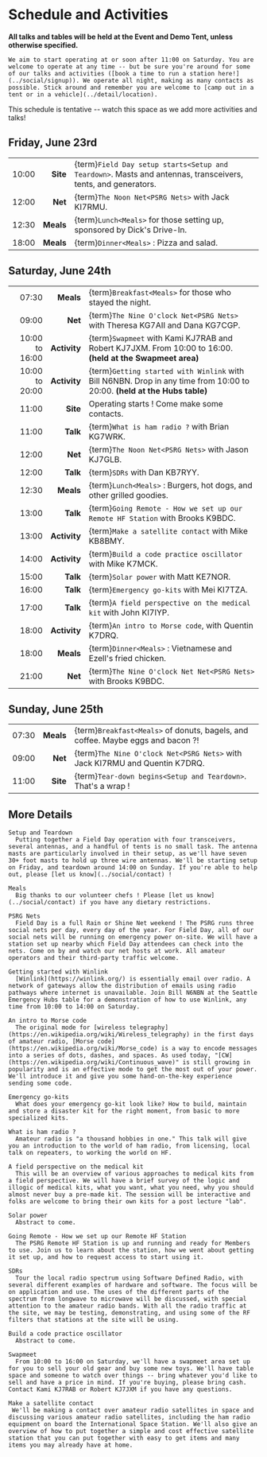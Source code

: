 # Schedule and Activities

**All talks and tables will be held at the Event and Demo Tent, unless otherwise specified.**

```{note}
We aim to start operating at or soon after 11:00 on Saturday. You are welcome to operate at any time -- but be sure you're around for some of our talks and activities ([book a time to run a station here!](../social/signup)). We operate all night, making as many contacts as possible. Stick around and remember you are welcome to [camp out in a tent or in a vehicle](../detail/location).
```

This schedule is tentative -- watch this space as we add more activities and talks!


## Friday, June 23rd

|       |           |                                                                                                              |
| ----: | --------: | :----------------------------------------------------------------------------------------------------------- |
| 10:00 |  **Site** | {term}`Field Day setup starts<Setup and Teardown>`. Masts and antennas, transceivers, tents, and generators. |
| 12:00 |   **Net** | {term}`The Noon Net<PSRG Nets>` with Jack KI7RMU.                                                            |
| 12:30 | **Meals** | {term}`Lunch<Meals>` for those setting up, sponsored by Dick's Drive-In.                                     |
| 18:00 | **Meals** | {term}`Dinner<Meals>` : Pizza and salad.                                                                     |


## Saturday, June 24th

|                |              |                                                                                                                          |
| -------------: | -----------: | :----------------------------------------------------------------------------------------------------------------------- |
|          07:30 |    **Meals** | {term}`Breakfast<Meals>` for those who stayed the night.                                                                 |
|          09:00 |      **Net** | {term}`The Nine O'clock Net<PSRG Nets>` with Theresa KG7AII and Dana KG7CGP.                                             |
| 10:00 to 16:00 | **Activity** | {term}`Swapmeet` with Kami KJ7RAB and Robert KJ7JXM. From 10:00 to 16:00. **(held at the Swapmeet area)**                |
| 10:00 to 20:00 | **Activity** | {term}`Getting started with Winlink` with Bill N6NBN. Drop in any time from 10:00 to 20:00. **(held at the Hubs table)** |
|          11:00 |     **Site** | Operating starts ! Come make some contacts.                                                                              |
|          11:00 |     **Talk** | {term}`What is ham radio ?` with Brian KG7WRK.                                                                           |
|          12:00 |      **Net** | {term}`The Noon Net<PSRG Nets>` with Jason KJ7GLB.                                                                       |
|          12:00 |     **Talk** | {term}`SDRs` with Dan KB7RYY.                                                                                            |
|          12:30 |    **Meals** | {term}`Lunch<Meals>` : Burgers, hot dogs, and other grilled goodies.                                                     |
|          13:00 |     **Talk** | {term}`Going Remote - How we set up our Remote HF Station` with Brooks K9BDC.                                            |
|          13:00 | **Activity** | {term}`Make a satellite contact` with Mike KB8BMY.                                                                       |
|          14:00 | **Activity** | {term}`Build a code practice oscillator` with Mike K7MCK.                                                                |
|          15:00 |     **Talk** | {term}`Solar power` with Matt KE7NOR.                                                                                    |
|          16:00 |     **Talk** | {term}`Emergency go-kits` with Mei KI7TZA.                                                                               |
|          17:00 |     **Talk** | {term}`A field perspective on the medical kit` with John KI7IYP.                                                         |
|          18:00 | **Activity** | {term}`An intro to Morse code`, with Quentin K7DRQ.                                                                      |
|          18:00 |    **Meals** | {term}`Dinner<Meals>` : Vietnamese and Ezell's fried chicken.                                                            |
|          21:00 |      **Net** | {term}`The Nine O'clock Net Net<PSRG Nets>` with Brooks K9BDC.                                                           |


## Sunday, June 25th

|       |           |                                                                                 |
| ----: | --------: | :------------------------------------------------------------------------------ |
| 07:30 | **Meals** | {term}`Breakfast<Meals>` of donuts, bagels, and coffee. Maybe eggs and bacon ?! |
| 09:00 |   **Net** | {term}`The Nine O'clock Net<PSRG Nets>` with Jack KI7RMU and Quentin K7DRQ.     |
| 11:00 |  **Site** | {term}`Tear-down begins<Setup and Teardown>`. That's a wrap !                   |


## More Details

```{glossary}
Setup and Teardown
  Putting together a Field Day operation with four transceivers, several antennas, and a handful of tents is no small task. The antenna masts are particularly involved in their setup, as we'll have seven 30+ foot masts to hold up three wire antennas. We'll be starting setup on Friday, and teardown around 14:00 on Sunday. If you're able to help out, please [let us know](../social/contact) !

Meals
  Big thanks to our volunteer chefs ! Please [let us know](../social/contact) if you have any dietary restrictions.

PSRG Nets
  Field Day is a full Rain or Shine Net weekend ! The PSRG runs three social nets per day, every day of the year. For Field Day, all of our social nets will be running on emergency power on-site. We will have a station set up nearby which Field Day attendees can check into the nets. Come on by and watch our net hosts at work. All amateur operators and their third-party traffic welcome.

Getting started with Winlink
  [Winlink](https://winlink.org/) is essentially email over radio. A network of gateways allow the distribution of emails using radio pathways where internet is unavailable. Join Bill N6NBN at the Seattle Emergency Hubs table for a demonstration of how to use Winlink, any time from 10:00 to 14:00 on Saturday.

An intro to Morse code
  The original mode for [wireless telegraphy](https://en.wikipedia.org/wiki/Wireless_telegraphy) in the first days of amateur radio, [Morse code](https://en.wikipedia.org/wiki/Morse_code) is a way to encode messages into a series of dots, dashes, and spaces. As used today, "[CW](https://en.wikipedia.org/wiki/Continuous_wave)" is still growing in popularity and is an effective mode to get the most out of your power. We'll introduce it and give you some hand-on-the-key experience sending some code.

Emergency go-kits
  What does your emergency go-kit look like? How to build, maintain and store a disaster kit for the right moment, from basic to more specialized kits.

What is ham radio ?
  Amateur radio is "a thousand hobbies in one." This talk will give you an introduction to the world of ham radio, from licensing, local talk on repeaters, to working the world on HF.

A field perspective on the medical kit
  This will be an overview of various approaches to medical kits from a field perspective. We will have a brief survey of the logic and illogic of medical kits, what you want, what you need, why you should almost never buy a pre-made kit. The session will be interactive and folks are welcome to bring their own kits for a post lecture "lab".

Solar power
  Abstract to come.

Going Remote - How we set up our Remote HF Station
  The PSRG Remote HF Station is up and running and ready for Members to use. Join us to learn about the station, how we went about getting it set up, and how to request access to start using it.

SDRs
  Tour the local radio spectrum using Software Defined Radio, with several different examples of hardware and software. The focus will be on application and use. The uses of the different parts of the spectrum from longwave to microwave will be discussed, with special attention to the amateur radio bands. With all the radio traffic at the site, we may be testing, demonstrating, and using some of the RF filters that stations at the site will be using.

Build a code practice oscillator
  Abstract to come.

Swapmeet
  From 10:00 to 16:00 on Saturday, we'll have a swapmeet area set up for you to sell your old gear and buy some new toys. We'll have table space and someone to watch over things -- bring whatever you'd like to sell and have a price in mind. If you're buying, please bring cash. Contact Kami KJ7RAB or Robert KJ7JXM if you have any questions.

Make a satellite contact
 We'll be making a contact over amateur radio satellites in space and discussing various amateur radio satellites, including the ham radio equipment on board the International Space Station. We'll also give an overview of how to put together a simple and cost effective satellite station that you can put together with easy to get items and many items you may already have at home. 
```
